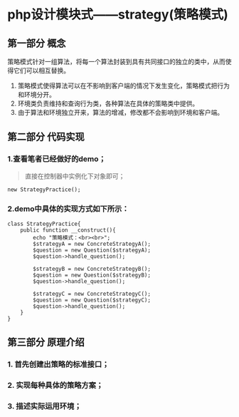# php设计模块式——strategy(策略模式)
## 第一部分 概念
策略模式针对一组算法，将每一个算法封装到具有共同接口的独立的类中，从而使得它们可以相互替换。

1. 策略模式使得算法可以在不影响到客户端的情况下发生变化，策略模式把行为和环境分开。
2. 环境类负责维持和查询行为类，各种算法在具体的策略类中提供。
3. 由于算法和环境独立开来，算法的增减，修改都不会影响到环境和客户端。

## 第二部分 代码实现
### 1.查看笔者已经做好的demo；
> 直接在控制器中实例化下对象即可；

```
new StrategyPractice();
```
### 2.demo中具体的实现方式如下所示：
```
class StrategyPractice{
    public function __construct(){
        echo "策略模式：<br><br>";
        $strategyA = new ConcreteStrategyA();
        $question = new Question($strategyA);
        $question->handle_question();

        $strategyB = new ConcreteStrategyB();
        $question = new Question($strategyB);
        $question->handle_question();

        $strategyC = new ConcreteStrategyC();
        $question = new Question($strategyC);
        $question->handle_question();
    }
}
```
## 第三部分 原理介绍
### 1. 首先创建出策略的标准接口；
### 2. 实现每种具体的策略方案；
### 3. 描述实际运用环境；
